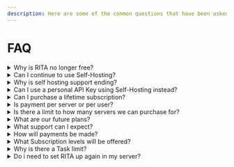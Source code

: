 ```yaml
---
description: Here are some of the common questions that have been asked about the process.
---
```


# FAQ



<details>

<summary>Why is RITA no longer free?</summary>

We used an old version of the Google Translate Website API that was intended to be decommissioned prior to 2010. \
\
Google has now shut this down, as such, we are now required to use the Google Cloud Translate API which comes with costs.

</details>

<details>

<summary>Can I continue to use Self-Hosting?</summary>

Due to the impending shutdown of all V11 and V12 API, the self-hosting option has reached end-of-life. Once the support goes down, the self-hosting bots will immediately cease to function and there will be nothing we can do.&#x20;

</details>

<details>

<summary>Why is self hosting support ending?</summary>

There are a few reason why self hosting support is ending.

Currently the self hosting version operates an older version of the RITA Code, as such it constantly needs to be managed, updated and maintained.

This means we need to update the code and ensure it works. This takes time. At the moment we want to dedicate this time to ensuring the paid version is working and online. When we split our attention it has an impact on our ability to help everyone.

This does not mean a member of the community, if they want to, cant offer support to another member of the community. There won't be official Dev/Admin/helper support for self hosting issues.

In the future this may change, but at the moment we can not dedicate our time to supporting self hosting users.

</details>

<details>

<summary>Can I use a personal API Key using Self-Hosting instead?</summary>

At this time, we cannot offer that option as the self-hosting option will require a full rewrite to be V13 compatible. As such, ALL self-hosting will be unavailable and unsupported. This may change in the future but not till 2023 at the earliest.&#x20;

</details>

<details>

<summary>Can I purchase a lifetime subscription?</summary>

No Lifetime subscriptions are not offered as the API that we have to pay for requires monthly payments. The likelihood of running into financial instability if everyone had a lifetime sub would be very high. Continuing with a monthly plan has the greatest chance for operational longevity.

</details>

<details>

<summary>Is payment per server or per user?</summary>

The subscription will be a mix of per-user/per-server. Each server you wish to have RITA active in will require you to be the owner of the server (Yes owner not admin) to purchase the subscription. This owner could theoretically use this single license in any server they are the owner of, however, it will only work on 1 server at a time.

</details>

<details>

<summary>Is there a limit to how many servers we can purchase for?</summary>

Currently, users are limited to 1 server at this time. More servers will be allowed in the future. Criteria: User must be the SERVER\_OWNER, User must pay for the subscription themselves as the sub is mapped to their USER ID.&#x20;

</details>

<details>

<summary>What are our future plans?</summary>

RITA as it stands is using the Google Cloud API, and is charged, as such we are charged for usage, thus the need for a subscription fee. However, there are other APIs available for use.

The long term goal is to have a paid-for, all features version. All our changes, new features and work will continue on this version.

Like a lot of other discord bots, we want to try and introduce a free limited version, and we are looking at how this can be done, with some of the other APIs that are free, with limited languages and support, reduced accuracy and higher delaying in responses. This is not saying we will reduce the accuracy or reliablilty of these API, its just the nature of API data we will have access too.&#x20;

We are looking at ways we can implement these into a free version. It will be limited and would have limits such as 10 tasks, flags only, etc etc.

This means we can continue to draw in users, while offering all our support and time to paid users, ensuring that we continue development and can keep RITA running for years to come.&#x20;

</details>

<details>

<summary>What support can I expect?</summary>

The level of support you get at the moment will inevitably change, And we will not turn into a “you don’t pay so you don't matter” support server. All our users are important. Without all of you, we would not be where we are today.

There will be things however that will be managed by a single or maybe two members of staff, such as payment-related issues. This will not be able to be managed by general support staff and will require an Admin. This means there may be an SLA of 24 hours to allow for time zones and real life. More details will be provided on responsibilities and roles close to launch.&#x20;

</details>

<details>

<summary>How will payments be made?</summary>

Currently we offer subscriptions though Patreon. Patreon utilizes PayPal and card payments.

</details>

<details>

<summary>What Subscription levels will be offered?</summary>

Currently, we are offering 3 levels.\


Reaction = 0 Tasks - Translation by Reaction only\
Casual = 100 Tasks\
Tinkerer = 200 Tasks\
Pro= 350 Tasks\
Ultima = 550 Tasks\
\
All levels come with Discord access and roles, with bot support for the lifetime of your subscription. To hold your subscription you must be in our support server.

</details>

<details>

<summary>Why is there a Task limit?</summary>

Again this is simple, if every server had 1000 task limit, and we have 10k servers, that's 10,000,000 (Million) Tasks. Not only is this too many for us to think about but, it would also have a massive impact on reliability and speed.

100 is a fair starting limit, and since 98% of our current user base has less than 100 it is easy to launch with most of the work done.

We recognise that some server may need more tasks, thats why we have other plans to pick from.&#x20;

</details>

<details>

<summary>Do i need to set RITA up again in my server?</summary>

If you had RITA in your server before, any configuration you had previously will continue to operate without additional setup.\
Please note, however, that if your task count exceeds 250, then the basic plan will not be enough for you, and RITA may not start translating immediately until upgraded.

</details>
